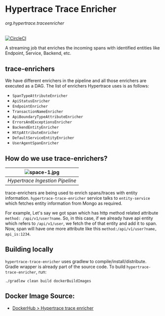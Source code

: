 # Hypertrace Trace Enricher
###### org.hypertrace.traceenricher

[![CircleCI](https://circleci.com/gh/hypertrace/hypertrace-trace-enricher.svg?style=svg)](https://circleci.com/gh/hypertrace/hypertrace-trace-enricher)

A streaming job that enriches the incoming spans with identified entities like Endpoint, Service, Backend, etc.

## trace-enrichers

We have different enrichers in the pipeline and all those enrichers are executed as a DAG. The list of enrichers Hypertrace uses is as follows:
- `SpanTypeAttributeEnricher`
- `ApiStatusEnricher`
- `EndpointEnricher`
- `TransactionNameEnricher`
- `ApiBoundaryTypeAttributeEnricher`
- `ErrorsAndExceptionsEnricher`
- `BackendEntityEnricher`
- `HttpAttributeEnricher`
- `DefaultServiceEntityEnricher` 
- `UserAgentSpanEnricher`

## How do we use trace-enrichers?

| ![space-1.jpg](https://hypertrace-docs.s3.amazonaws.com/ingestion-pipeline.png) | 
|:--:| 
| *Hypertrace Ingestion Pipeline* |

trace-enrichers are being used to enrich spans/traces with entity information. `hypertrace-trace-enricher` service talks to `entity-service` which fetches entity information from Mongo as required. 

For example, Let's say we got span which has http method related attribute `method: /api/v1/user?name`. So, in this case, if we already have api entity which refers to `/api/v1/user`, we fetch the of that entity and add it to span. Now, span will have one more attribute like this `method:/api/v1/user?name, api_is:1234`.

## Building locally
`hypertrace-trace-enricher` uses gradlew to compile/install/distribute. Gradle wrapper is already part of the source code. To build `hypertrace-trace-enricher`, run:

```
./gradlew clean build dockerBuildImages
```

## Docker Image Source:
- [DockerHub > Hypertrace trace enricher](https://hub.docker.com/r/hypertrace/hypertrace-trace-enricher)

